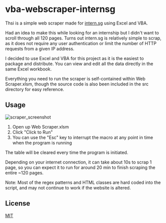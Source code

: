 # vba-webscraper-internsg

Thsi is a simple web scraper made for [intern.sg](https://www.internsg.com/jobs/) using Excel and VBA.

Had an idea to make this while looking for an internship but I didn't want to scroll through all 120 pages. Turns out intern.sg is relatively simple to scrap, as it does not require any user authentication or limit the number of HTTP requests from a given IP address.

I decided to use Excel and VBA for this project as it is the easiest to package and distribute. You can view and edit all the data directly in the same Excel workbook.

Everything you need to run the scraper is self-contained within Web Scraper.xlsm, though the source code is also been included in the src directory for easy reference.

## Usage

![scraper_screenshot](https://user-images.githubusercontent.com/87565927/221873250-bb12db40-c9ad-49ad-9a7b-9848950d7a99.png)

1. Open up Web Scraper.xlsm
2. Click "Click to Run"
2. You can use the "Esc" key to interrupt the macro at any point in time when the program is running

The table will be cleared every time the program is initiated.

Depending on your internet connection, it can take about 10s to scrap 1 page, so you can expect it to run for around 20 min to finish scraping the entire ~120 pages.

Note: Most of the regex patterns and HTML classes are hard coded into the script, and may not continue to work if the website is altered.

## License
[MIT](https://mit-license.org)
